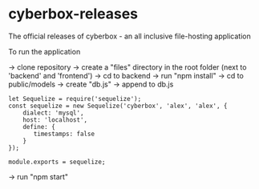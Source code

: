 # cyberbox-releases
The official releases of cyberbox - an all inclusive file-hosting application

To run the application

  -> clone repository
  -> create a "files" directory in the root folder (next to 'backend' and 'frontend')
  -> cd to backend
  -> run "npm install"
  -> cd to public/models
  -> create "db.js"
  -> append to db.js

	let Sequelize = require('sequelize');
	const sequelize = new Sequelize('cyberbox', 'alex', 'alex', {
  		dialect: 'mysql',
  		host: 'localhost',
  		define: {
   		   timestamps: false
  		}
	});
		
	module.exports = sequelize;

 -> run "npm start"
